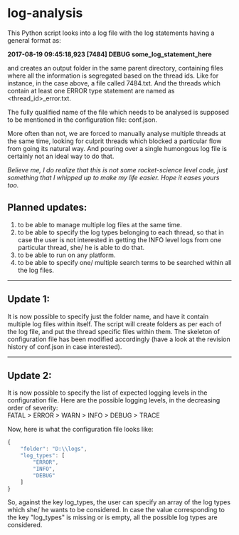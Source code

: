 # log-analysis

This Python script looks into a log file with the log statements having a general format as:

__2017-08-19 09:45:18,923 [7484] DEBUG some_log_statement_here__
  
and creates an output folder in the same parent directory, containing files where all the information is segregated based on the thread ids. Like for instance, in the case above, a file called 7484.txt.
And the threads which contain at least one ERROR type statement are named as <thread_id>_error.txt.

The fully qualified name of the file which needs to be analysed is supposed to be mentioned in the configuration file: conf.json.

More often than not, we are forced to manually analyse multiple threads at the same time, looking for culprit threads which blocked a particular flow from going its natural way. And pouring over a single humongous log file is certainly not an ideal way to do that.  

_Believe me, I do realize that this is not some rocket-science level code, just something that I whipped up to make my life easier.
Hope it eases yours too._

## Planned updates:
1. to be able to manage multiple log files at the same time.
2. to be able to specify the log types belonging to each thread, so that in case the user is not interested in getting the INFO level logs from one particular thread, she/ he is able to do that.
3. to be able to run on any platform.
4. to be able to specify one/ multiple search terms to be searched within all the log files.

---

## Update 1:

It is now possible to specify just the folder name, and have it contain multiple log files within itself.
The script will create folders as per each of the log file, and put the thread specific files within them.
The skeleton of configuration file has been modified accordingly (have a look at the revision history of conf.json in case interested).

---

## Update 2:

It is now possible to specify the list of expected logging levels in the configuration file. Here are the possible logging levels, in the decreasing order of severity:  
FATAL > ERROR > WARN > INFO > DEBUG > TRACE  

Now, here is what the configuration file looks like:  
```javascript
{  
    "folder": "D:\\logs",  
    "log_types": [  
        "ERROR",  
        "INFO",  
        "DEBUG"  
    ]  
}  
```
  
So, against the key log_types, the user can specify an array of the log types which she/ he wants to be considered. In case the value corresponding to the key "log_types" is missing or is empty, all the possible log types are considered.
